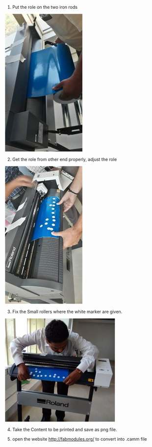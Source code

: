 
1. Put the role on the two iron rods  

![Roland](images/gs24demo2.jpg)

2. Get the role from other end properly, adjust the role  

![Roland](images/gs24demo1.jpg)

3. Fix the Small rollers where the white marker are given.  

![Roland](images/gs24demo3.jpg) 

4. Take the Content to be printed and save as png file.  

5. open the website http://fabmodules.org/ to convert into .camm file